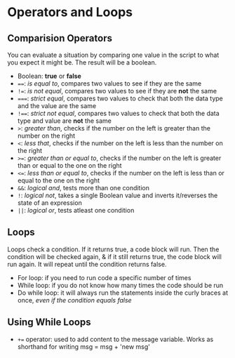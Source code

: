 # Operators and Loops

## Comparision Operators

You can evaluate a situation by comparing one value in the script to what you expect it might be. The result will be a boolean. 

* Boolean: **true** or **false**
* `==`: *is equal to*, compares two values to see if they are the same
* `!=`: *is not equal*, compares two values to see if they are **not** the same
* `===`: *strict equal*, compares two values to check that both the data type and the value are the same
* `!==`: *strict not equal*, compares two values to check that both the data type and value are **not** the same
* `>`: *greater than*, checks if the number on the left is greater than the number on the right
* `<`: *less that*, checks if the number on the left is less than the number on the right
* `>=`: *greater than or equal to*, checks if the number on the left is greater than or equal to the one on the right
* `<=`: *less than or equal to*, checks if the number on the left is less than or equal to the one on the right
* `&&`: *logical and*, tests more than one condition
* `!`: *logical not*, takes a single Boolean value and inverts it/reverses the state of an expression
* `||`: *logical or*, tests atleast one condition

## Loops

Loops check a condition. If it returns true, a code block will run. Then the condition will be checked again, & if it still returns true, the code block will run again. It will repeat until the condition returns false.

* For loop: if you need to run code a specific number of times
* While loop: if you do not know how many times the code should be run
* Do while loop: it will always run the statements inside the curly braces at once, *even if the condition equals false*

## Using While Loops

* `+=` operator: used to add content to the message variable. Works as shorthand for writing msg = msg + 'new msg'